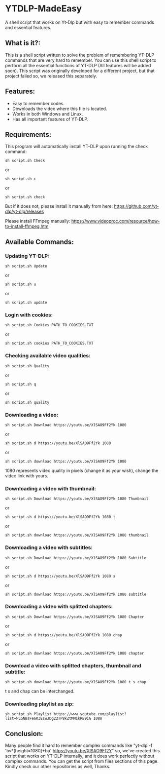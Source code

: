 # YTDLP-MadeEasy
A shell script that works on Yt-Dlp but with easy to remember commands and essential features.

## What is it?:
This is a shell script written to solve the problem of remembering YT-DLP commands that are very hard to remember. You can use this shell script to perform all the essential functions of YT-DLP (All features will be added soon). This script was originally developed for a different project, but that project failed so, we released this separately.

## Features:
* Easy to remember codes.
* Downloads the video where this file is located.
* Works in both Windows and Linux.
* Has all important features of YT-DLP.

## Requirements:
This program will automatically install YT-DLP upon running the check command:
````
sh script.sh Check
````
or
````
sh script.sh c
````
or
````
sh script.sh check
````

But if it does not, please install it manually from here: https://github.com/yt-dlp/yt-dlp/releases

Please install FFmpeg manually: https://www.videoproc.com/resource/how-to-install-ffmpeg.htm

## Available Commands:
### Updating YT-DLP:
````
sh script.sh Update
````
or
````
sh script.sh u
````
or
````
sh script.sh update
````
### Login with cookies:
````
sh script.sh Cookies PATH_TO_COOKIES.TXT
````
or
````
sh script.sh cookies PATH_TO_COOKIES.TXT
````
### Checking available video qualities:
````
sh script.sh Quality
````
or
````
sh script.sh q
````
or
````
sh script.sh quality
````
### Downloading a video:
````
sh script.sh Download https://youtu.be/XlSAO9Ff2Yk 1080
````
or
````
sh script.sh d https://youtu.be/XlSAO9Ff2Yk 1080
````
or
````
sh script.sh download https://youtu.be/XlSAO9Ff2Yk 1080
````
1080 represents video quality in pixels (change it as your wish), change the video link with yours.
### Downloading a video with thumbnail:
````
sh script.sh Download https://youtu.be/XlSAO9Ff2Yk 1080 Thumbnail
````
or
````
sh script.sh d https://youtu.be/XlSAO9Ff2Yk 1080 t
````
or
````
sh script.sh download https://youtu.be/XlSAO9Ff2Yk 1080 thumbnail
````
### Downloading a video with subtitles:
````
sh script.sh Download https://youtu.be/XlSAO9Ff2Yk 1080 Subtitle
````
or
````
sh script.sh d https://youtu.be/XlSAO9Ff2Yk 1080 s
````
or
````
sh script.sh download https://youtu.be/XlSAO9Ff2Yk 1080 subtitle
````
### Downloading a video with splitted chapters:
````
sh script.sh Download https://youtu.be/XlSAO9Ff2Yk 1080 Chapter
````
or
````
sh script.sh d https://youtu.be/XlSAO9Ff2Yk 1080 chap
````
or
````
sh script.sh download https://youtu.be/XlSAO9Ff2Yk 1080 chapter
````
### Download a video with splitted chapters, thumbnail and subtitle:
````
sh script.sh download https://youtu.be/XlSAO9Ff2Yk 1080 t s chap
````
t s and chap can be interchanged.
### Downloading playlist as zip:
````
sh script.sh Playlist https://www.youtube.com/playlist?list=PLGNBsFe6K3EswJDg22TP8kZtMM1kRB9iG 1080
````

## Conclusion:
Many people find it hard to remember complex commands like "yt-dlp -f 'bv*[height=1080]+ba' https://youtu.be/XlSAO9Ff2Y" so, we've created this script that works on YT-DLP internally, and it does work perfectly without complex commands.
You can get the script from files sections of this page.
Kindly check our other repositories as well, Thanks.

